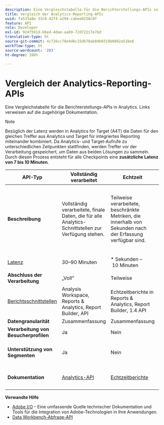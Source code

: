 ```yaml
---
description: Eine Vergleichstabelle für die Berichterstellungs-APIs in Analytics. Links verweisen auf die zugehörige Dokumentation.
title: Vergleich der Analytics-Reporting-APIs
uuid: fa533a8e-33c0-42f4-a294-cabee0258c8f
feature: API
role: Developer
exl-id: 924f591d-b6ed-4dae-aa69-72d72217e7bd
translation-type: ht
source-git-commit: 4c726cc78e4d6c15db70ab04b0319b0602a51be6
workflow-type: ht
source-wordcount: '283'
ht-degree: 100%

---
```


# Vergleich der Analytics-Reporting-APIs

Eine Vergleichstabelle für die Berichterstellungs-APIs in Analytics. Links verweisen auf die zugehörige Dokumentation.

>[!NOTE]
>
>Bezüglich der Latenz werden in Analytics for Target (A4T) die Daten für den gleichen Treffer aus Analytics und Target für integriertes Reporting miteinander kombiniert. Da Analytics- und Target-Aufrufe zu unterschiedlichen Zeitpunkten stattfinden, werden Treffer vor der Verarbeitung gespeichert, um Daten aus beiden Lösungen zu sammeln. Durch diesen Prozess entsteht für alle Checkpoints eine **zusätzliche Latenz von 7 bis 10 Minuten**.

<table id="table_7AF4FD678D494063ADF459B3CBC3EF3F"> 
 <thead> 
  <tr> 
   <th colname="col1" class="entry"> API-Typ </th> 
   <th colname="col2" class="entry"> Vollständig verarbeitet </th> 
   <th colname="col3" class="entry"> Echtzeit </th> 
   <th colname="col4" class="entry"> Livestream </th> 
   <th colname="col5" class="entry"> Data Warehouse </th> 
  </tr> 
 </thead>
 <tbody> 
  <tr> 
   <td colname="col1"> <b>Beschreibung</b> </td> 
   <td colname="col2"> Vollständig verarbeitete, finale Daten, die für alle Analytics-Schnittstellen zur Verfügung stehen. </td> 
   <td colname="col3"> Teilweise verarbeitete, beschränkte Metriken, die innerhalb von Sekunden nach der Erfassung verfügbar sind. </td> 
   <td colname="col4"> Teilweise verarbeitete Trefferdaten, die innerhalb von Sekunden nach der Erfassung verfügbar sind. </td> 
   <td colname="col5"> Vollständig verarbeitete, finale Daten, die als Grundlage für umfangreiche Datenexporte dienen. </td> 
  </tr> 
  <tr> 
   <td colname="col1"> <p><a href="https://docs.adobe.com/content/help/de-DE/analytics/technotes/latency.html"  > Latenz</a> </p> </td> 
   <td colname="col2"> 30–90 Minuten </td> 
   <td colname="col3"> * Sekunden – 10 Minuten </td> 
   <td colname="col4"> Sekunden – 10 Minuten </td> 
   <td colname="col5"> 90 Minuten + </td> 
  </tr> 
  <tr> 
   <td colname="col1"> <b>Abschluss der Verarbeitung</b> </td> 
   <td colname="col2"> „Voll“ </td> 
   <td colname="col3"> Teilweise </td> 
   <td colname="col4"> Teilweise </td> 
   <td colname="col5"> „Voll“ </td> 
  </tr> 
  <tr> 
   <td colname="col1"> <a href="https://docs.adobe.com/content/help/de-DE/analytics/landing/home.html"  > Berichtsschnittstellen</a> </td> 
   <td colname="col2"> Analysis Workspace, Reports &amp; Analytics, Report Builder, API </td> 
   <td colname="col3"> Echtzeitberichte in Reports &amp; Analytics, Report Builder, 1.4 API </td> 
   <td colname="col4"> Nur API </td> 
   <td colname="col5"> Data Warehouse und API </td> 
  </tr> 
  <tr> 
   <td colname="col1"> <b>Datengranularität</b> </td> 
   <td colname="col2"> Zusammenfassung </td> 
   <td colname="col3"> Zusammenfassung </td> 
   <td colname="col4"> Trefferebene </td> 
   <td colname="col5"> Zusammenfassung </td> 
  </tr> 
  <tr> 
   <td colname="col1"> <b>Verarbeitung von Besucherprofilen</b> </td> 
   <td colname="col2"> Ja </td> 
   <td colname="col3"> Nein </td> 
   <td colname="col4"> Nein </td> 
   <td colname="col5"> Ja </td> 
  </tr> 
  <tr> 
   <td colname="col1"> <b>Unterstützung von Segmenten</b> </td> 
   <td colname="col2"> Ja </td> 
   <td colname="col3"> Nein </td> 
   <td colname="col4"> Nein </td> 
   <td colname="col5"> Ja (jedoch nur mit Data Warehouse kompatible Segmente) </td> 
  </tr> 
   <tr> 
   <td colname="col1"> <b>Dokumentation</b> </td> 
   <td colname="col2"> <p> <a href="https://www.adobe.io/apis/experiencecloud/analytics/docs.html"  > Analytics-API</a> </p> </td> 
   <td colname="col3"> <p> <a href="https://github.com/AdobeDocs/analytics-1.4-apis"  > Echtzeitberichte</a> </p> </td> 
   <td colname="col4"> <p> <a href="https://github.com/AdobeDocs/analytics-1.4-apis/blob/master/docs/live-stream-api/getting_started.md"  > Livestream-Übersicht</a> </p> </td> 
   <td colname="col5"> <p><a href="https://docs.adobe.com/content/help/de-DE/analytics/export/data-warehouse/data-warehouse.html"  > Data Warehouse</a> </p> </td> 
  </tr> 
 </tbody> 
</table>

**Verwandte Hilfe**

* [Adobe I/O](https://www.adobe.io/) – Eine umfassende Quelle technischer Dokumentation und Tools für die Integration von Adobe-Technologien in Ihre Anwendungen.
* [Data Workbench-Abfrage-API](https://marketing.adobe.com/developer/documentation/data-workbench-query-api/c-ins-qry-api)
